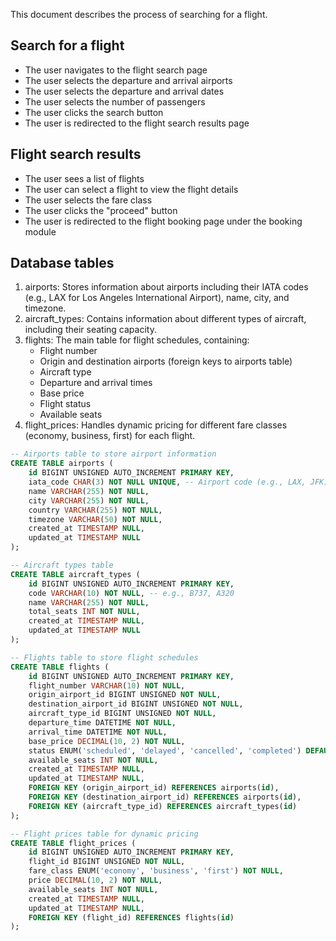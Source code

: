 This document describes the process of searching for a flight.

## Search for a flight

- The user navigates to the flight search page
- The user selects the departure and arrival airports
- The user selects the departure and arrival dates
- The user selects the number of passengers
- The user clicks the search button
- The user is redirected to the flight search results page

## Flight search results

- The user sees a list of flights
- The user can select a flight to view the flight details
- The user selects the fare class
- The user clicks the "proceed" button
- The user is redirected to the flight booking page under the booking module

## Database tables

1. airports: Stores information about airports including their IATA codes (e.g., LAX for Los Angeles International Airport), name, city, and timezone.
2. aircraft_types: Contains information about different types of aircraft, including their seating capacity.
3. flights: The main table for flight schedules, containing:
   - Flight number
   - Origin and destination airports (foreign keys to airports table)
   - Aircraft type
   - Departure and arrival times
   - Base price
   - Flight status
   - Available seats
4. flight_prices: Handles dynamic pricing for different fare classes (economy, business, first) for each flight.

```sql
-- Airports table to store airport information
CREATE TABLE airports (
    id BIGINT UNSIGNED AUTO_INCREMENT PRIMARY KEY,
    iata_code CHAR(3) NOT NULL UNIQUE, -- Airport code (e.g., LAX, JFK)
    name VARCHAR(255) NOT NULL,
    city VARCHAR(255) NOT NULL,
    country VARCHAR(255) NOT NULL,
    timezone VARCHAR(50) NOT NULL,
    created_at TIMESTAMP NULL,
    updated_at TIMESTAMP NULL
);

-- Aircraft types table
CREATE TABLE aircraft_types (
    id BIGINT UNSIGNED AUTO_INCREMENT PRIMARY KEY,
    code VARCHAR(10) NOT NULL, -- e.g., B737, A320
    name VARCHAR(255) NOT NULL,
    total_seats INT NOT NULL,
    created_at TIMESTAMP NULL,
    updated_at TIMESTAMP NULL
);

-- Flights table to store flight schedules
CREATE TABLE flights (
    id BIGINT UNSIGNED AUTO_INCREMENT PRIMARY KEY,
    flight_number VARCHAR(10) NOT NULL,
    origin_airport_id BIGINT UNSIGNED NOT NULL,
    destination_airport_id BIGINT UNSIGNED NOT NULL,
    aircraft_type_id BIGINT UNSIGNED NOT NULL,
    departure_time DATETIME NOT NULL,
    arrival_time DATETIME NOT NULL,
    base_price DECIMAL(10, 2) NOT NULL,
    status ENUM('scheduled', 'delayed', 'cancelled', 'completed') DEFAULT 'scheduled',
    available_seats INT NOT NULL,
    created_at TIMESTAMP NULL,
    updated_at TIMESTAMP NULL,
    FOREIGN KEY (origin_airport_id) REFERENCES airports(id),
    FOREIGN KEY (destination_airport_id) REFERENCES airports(id),
    FOREIGN KEY (aircraft_type_id) REFERENCES aircraft_types(id)
);

-- Flight prices table for dynamic pricing
CREATE TABLE flight_prices (
    id BIGINT UNSIGNED AUTO_INCREMENT PRIMARY KEY,
    flight_id BIGINT UNSIGNED NOT NULL,
    fare_class ENUM('economy', 'business', 'first') NOT NULL,
    price DECIMAL(10, 2) NOT NULL,
    available_seats INT NOT NULL,
    created_at TIMESTAMP NULL,
    updated_at TIMESTAMP NULL,
    FOREIGN KEY (flight_id) REFERENCES flights(id)
);
```

